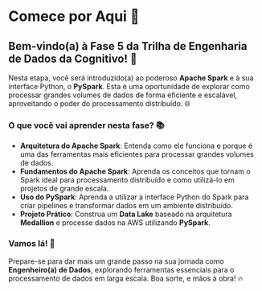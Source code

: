 # Comece por Aqui 🚀

## Bem-vindo(a) à Fase 5 da Trilha de Engenharia de Dados da Cognitivo! 🎉

Nesta etapa, você será introduzido(a) ao poderoso **Apache Spark** e à sua interface Python, o **PySpark**. Esta é uma oportunidade de explorar como processar grandes volumes de dados de forma eficiente e escalável, aproveitando o poder do processamento distribuído. 🌐

### O que você vai aprender nesta fase? 📚

- **Arquitetura do Apache Spark**: Entenda como ele funciona e porque é uma das ferramentas mais eficientes para processar grandes volumes de dados.
- **Fundamentos do Apache Spark**: Aprenda os conceitos que tornam o Spark ideal para processamento distribuído e como utilizá-lo em projetos de grande escala.
- **Uso do PySpark**: Aprenda a utilizar a interface Python do Spark para criar pipelines e transformar dados em um ambiente distribuído.
- **Projeto Prático**: Construa um **Data Lake** baseado na arquitetura **Medallion** e processe dados na AWS utilizando **PySpark**.

### Vamos lá! 💪

Prepare-se para dar mais um grande passo na sua jornada como **Engenheiro(a) de Dados**, explorando ferramentas essenciais para o processamento de dados em larga escala. Boa sorte, e mãos à obra! 🔥

